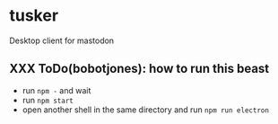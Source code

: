 # tusker
Desktop client for mastodon

## XXX ToDo(bobotjones): how to run this beast

- run `npm -` and wait
- run `npm start`
- open another shell in the same directory and run `npm run electron`